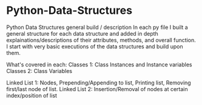 # Python-Data-Structures
Python Data Structures general build / description
In each py file I built a general structure for each data structure and added in depth explainations/descriptions of their attributes, methods, and overall function. I start with very basic executions of the data structures and build upon them. 

What's covered in each:
Classes 1: Class Instances and Instance variables
Classes 2: Class Variables

Linked List 1: Nodes, Prepending/Appending to list, Printing list, Removing first/last node of list. 
Linked List 2: Insertion/Removal of nodes at certain index/position of list
